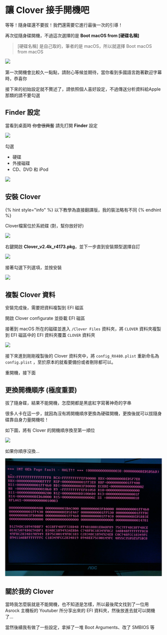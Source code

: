 # 讓 Clover 接手開機吧

等等！隨身碟還不要拔！我們還需要它進行最後一次的引導！

再次從隨身碟開機，不過這次選擇的是 **Boot macOS from \[硬碟名稱\]**

> \[硬碟名稱\] 是自己取的，筆者的是 macOS，所以就選擇 Boot macOS from macOS

![](../../.gitbook/assets/2-3_boot.jpg)

第一次開機會比較久一點點，請耐心等候並期待，當你看到多國語言跑著歡迎字幕時，恭喜你

接下來的初始設定就不贅述了，請依照個人喜好設定，不過傳送分析資料給Apple那類的請不要勾選

## Finder 設定

當看到桌面時 ~~你會很興奮~~ 請先打開 **Finder** 設定

![](../../.gitbook/assets/finder_1.png)

  
勾選

* 硬碟
* 外接磁碟
* CD、DVD 和 iPod

![](../../.gitbook/assets/finder_2.png)

## 安裝 Clover

{% hint style="info" %}
以下教學為直接翻譯版，我的裝法略有不同
{% endhint %}

Clover檔案位於系統碟 \(對，幫你放好好\)

![](../../.gitbook/assets/cloverfiles.png)

右鍵開啟 **Clover\_v2.4k\_r4173.pkg**，並下一步直到安裝類型選擇自訂

![](../../.gitbook/assets/cloverinstall_1.png)

接著勾選下列選項，並按安裝

![](../../.gitbook/assets/2-3_cloverinstall_2.png)

## 複製 Clover 資料

安裝完成後，需要把資料複製到 EFI 磁區

開啟 Clover configurate 並掛載 EFI 磁區

接著到 macOS 所在的磁碟並進入 `/Clover Files` 資料夾，將 `CLOVER` 資料夾複製到 EFI 磁區中的 EFI 資料夾覆蓋 `CLOVER` 資料夾

![](../../.gitbook/assets/2-3_cloverinstall_3png.png)

接下來進到剛剛複製後的 Clover 資料夾中，將 `config_RX480.plist` 重新命名為 `config.plist` ，至於原本的就看要備份或者刪除都可以。

重開機，接下面

## 更換開機順序 \(極度重要\)

拔了隨身碟，結果不能開機，怎麼開都是黑底紅字寫著神奇的字串

很多人卡在這一步，就因為沒有將開機順序更換為硬碟開機，更換後就可以拔隨身碟靠自身力量開機啦！

如下圖，將有 Clover 的開機順序換至第一順位

![](../../.gitbook/assets/2-3_bootpriorities.jpg)

如果你順序沒換...

![](../../.gitbook/assets/2-instell_nochange.jpg)

##  關於我的 Clover

當時我怎麼裝就是不能開機，也不知道是怎樣，所以最後爬文找到了一位用 Asrock 主機板的 Youtuber 所分享出來的 EFI 資料夾，然後放進去就可以開機了...

當然後續我有做了一些設定，拿掉了一堆 Boot Arguments、改了 SMBIOS 等




